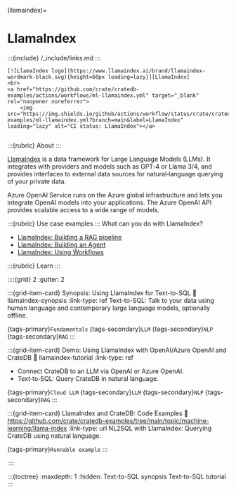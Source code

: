 (llamaindex)=
# LlamaIndex

:::{include} /_include/links.md
:::

```{div} .float-right .text-right
[![LlamaIndex logo](https://www.llamaindex.ai/brand/llamaindex-wordmark-black.svg){height=60px loading=lazy}][LlamaIndex]
<br>
<a href="https://github.com/crate/cratedb-examples/actions/workflows/ml-llamaindex.yml" target="_blank" rel="noopener noreferrer">
    <img src="https://img.shields.io/github/actions/workflow/status/crate/cratedb-examples/ml-llamaindex.yml?branch=main&label=LlamaIndex" loading="lazy" alt="CI status: LlamaIndex"></a>
```
```{div} .clearfix
```

:::{rubric} About
:::

[LlamaIndex] is a data framework for Large Language Models (LLMs). It integrates
with providers and models such as GPT‑4 or Llama 3/4, and provides interfaces to
external data sources for natural‑language querying of your private data.

Azure OpenAI Service runs on the Azure global infrastructure and lets you
integrate OpenAI models into your applications. The Azure OpenAI API provides
scalable access to a wide range of models.

:::{rubric} Use case examples
:::
What can you do with LlamaIndex?

- [LlamaIndex: Building a RAG pipeline]
- [LlamaIndex: Building an Agent]
- [LlamaIndex: Using Workflows]

:::{rubric} Learn
:::

::::{grid} 2
:gutter: 2

:::{grid-item-card} Synopsis: Using LlamaIndex for Text-to-SQL
:link: llamaindex-synopsis
:link-type: ref
Text-to-SQL: Talk to your data using human language and
contemporary large language models, optionally offline.

{tags-primary}`Fundamentals`
{tags-secondary}`LLM`
{tags-secondary}`NLP`
{tags-secondary}`RAG`
:::

:::{grid-item-card} Demo: Using LlamaIndex with OpenAI/Azure OpenAI and CrateDB
:link: llamaindex-tutorial
:link-type: ref
- Connect CrateDB to an LLM via OpenAI or Azure OpenAI.
- Text‑to‑SQL: Query CrateDB in natural language.

{tags-primary}`Cloud LLM`
{tags-secondary}`LLM`
{tags-secondary}`NLP`
{tags-secondary}`RAG`
:::

:::{grid-item-card} LlamaIndex and CrateDB: Code Examples
:link: https://github.com/crate/cratedb-examples/tree/main/topic/machine-learning/llama-index
:link-type: url
NL2SQL with LlamaIndex: Querying CrateDB using natural language.

{tags-primary}`Runnable example`
:::

::::


:::{toctree}
:maxdepth: 1
:hidden:
Text-to-SQL synopsis <synopsis>
Text-to-SQL tutorial <tutorial>
:::


[LlamaIndex]: https://www.llamaindex.ai/framework
[LlamaIndex: Building a RAG pipeline]: https://docs.llamaindex.ai/en/stable/understanding/rag/
[LlamaIndex: Building an Agent]: https://docs.llamaindex.ai/en/stable/understanding/agent/
[LlamaIndex: Using Workflows]: https://docs.llamaindex.ai/en/stable/understanding/workflows/
[LlamaIndex and CrateDB: Code Examples]: https://github.com/crate/cratedb-examples/tree/main/topic/machine-learning/llama-index
[llamaindex-nlquery-github]: https://github.com/crate/cratedb-examples/blob/main/topic/machine-learning/llama-index/demo_nlsql.py
